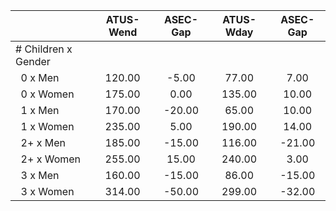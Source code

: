 
|                      |    ATUS-Wend |     ASEC-Gap |    ATUS-Wday |     ASEC-Gap |
| -------------------- | :----------: | :----------: | :----------: | :----------: |
| # Children x Gender  |              |              |              |              |
| &nbsp;&nbsp;0 x Men  |       120.00 |        -5.00 |        77.00 |         7.00 |
| &nbsp;&nbsp;0 x Women |       175.00 |         0.00 |       135.00 |        10.00 |
| &nbsp;&nbsp;1 x Men  |       170.00 |       -20.00 |        65.00 |        10.00 |
| &nbsp;&nbsp;1 x Women |       235.00 |         5.00 |       190.00 |        14.00 |
| &nbsp;&nbsp;2+ x Men |       185.00 |       -15.00 |       116.00 |       -21.00 |
| &nbsp;&nbsp;2+ x Women |       255.00 |        15.00 |       240.00 |         3.00 |
| &nbsp;&nbsp;3 x Men  |       160.00 |       -15.00 |        86.00 |       -15.00 |
| &nbsp;&nbsp;3 x Women |       314.00 |       -50.00 |       299.00 |       -32.00 |

